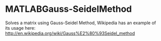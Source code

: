 MATLABGauss-SeidelMethod
========================

Solves a matrix using Gauss-Seidel Method, Wikipedia has an example of its usage here: http://en.wikipedia.org/wiki/Gauss%E2%80%93Seidel_method
